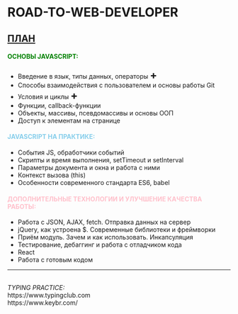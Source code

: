 # ROAD-TO-WEB-DEVELOPER

<h2 style = "text-decoration: underline">ПЛАН</h2>

<h4 style = "color: green">ОСНОВЫ JAVASCRIPT:</h4>
<ul>
    <li>Введение в язык, типы данных, операторы <strong style = "font-size: 24px;">+</strong></li>
    <li>Способы взаимодействия с пользователем и основы работы Git</li>
    <li>Условия и циклы <strong style = "font-size: 24px;">+</strong></li>
    <li>Функции, callback-функции</li>
    <li>Объекты, массивы, псевдомассивы и основы ООП</li>
    <li>Доступ к элементам на странице</li>
</ul>

<h4 style = "color: skyblue">JAVASCRIPT НА ПРАКТИКЕ:</h4>
    <ul>
    <li>События JS, обработчики событий</li>
    <li>Скрипты и время выполнения, setTimeout и setInterval</li>
    <li>Параметры документа и окна и работа с ними</li>
    <li>Контекст вызова (this)</li>
    <li>Особенности современного стандарта ES6, babel</li>
    </ul>
<h4  style = "color: pink">ДОПОЛНИТЕЛЬНЫЕ ТЕХНОЛОГИИ И УЛУЧШЕНИЕ КАЧЕСТВА РАБОТЫ:</h4>
<ul>
    <li>Работа с JSON, AJAX, fetch. Отправка данных на сервер</li>
    <li>jQuery, как устроена $. Современные библиотеки и фреймворки</li>
    <li>Приём модуль. Зачем и как использовать. Инкапсуляция</li>
    <li>Тестирование, дебаггинг и работа с отладчиком кода</li>
    <li>React</li>
    <li>Работа с готовым кодом</li>
</ul>
<hr>
<br>
<i>TYPING PRACTICE:</i><br>
https://www.typingclub.com<br>
https://www.keybr.com/


